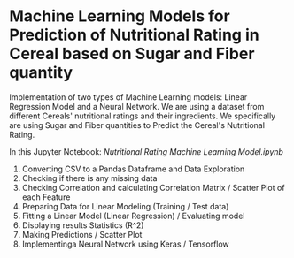# Machine Learning Models for Prediction of Nutritional Rating in Cereal based on Sugar and Fiber quantity
Implementation of two types of Machine Learning models: Linear Regression Model and a Neural Network. 
We are using a dataset from different Cereals' nutritional ratings and their ingredients.
We specifically are using Sugar and Fiber quantities to Predict the Cereal's Nutritional Rating.

In this Jupyter Notebook: *Nutritional Rating Machine Learning Model.ipynb*

1) Converting CSV to a Pandas Dataframe and Data Exploration
2) Checking if there is any missing data 
3) Checking Correlation and calculating Correlation Matrix / Scatter Plot of each Feature
4) Preparing Data for Linear Modeling (Training / Test data)
5) Fitting a Linear Model (Linear Regression) / Evaluating model 
6) Displaying results Statistics (R^2)
7) Making Predictions / Scatter Plot
8) Implementinga Neural Network using Keras / Tensorflow

